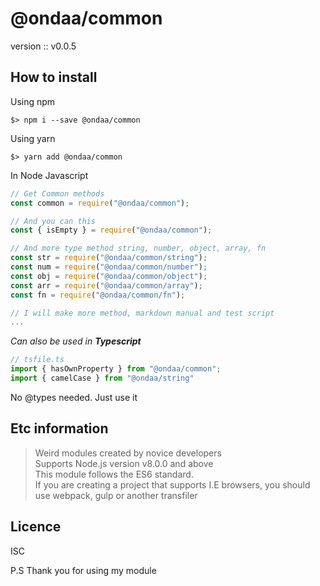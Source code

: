 # @ondaa/common

version :: v0.0.5

## How to install

Using npm
```
$> npm i --save @ondaa/common
```

Using yarn
```
$> yarn add @ondaa/common
```

In Node Javascript
```javascript
// Get Common methods
const common = require("@ondaa/common");

// And you can this
const { isEmpty } = require("@ondaa/common");

// And more type method string, number, object, array, fn
const str = require("@ondaa/common/string");
const num = require("@ondaa/common/number");
const obj = require("@ondaa/common/object");
const arr = require("@ondaa/common/array");
const fn = require("@ondaa/common/fn");

// I will make more method, markdown manual and test script
...
```

<i>Can also be used in <b>Typescript</b></i>

```typescript
// tsfile.ts
import { hasOwnProperty } from "@ondaa/common";
import { camelCase } from "@ondaa/string"
```
No @types needed. Just use it


## Etc information
> Weird modules created by novice developers <br/>
> Supports Node.js version v8.0.0 and above <br/>
> This module follows the ES6 standard. <br/>
> If you are creating a project that supports I.E browsers, you should use webpack, gulp or another transfiler

## Licence
ISC

P.S Thank you for using my module